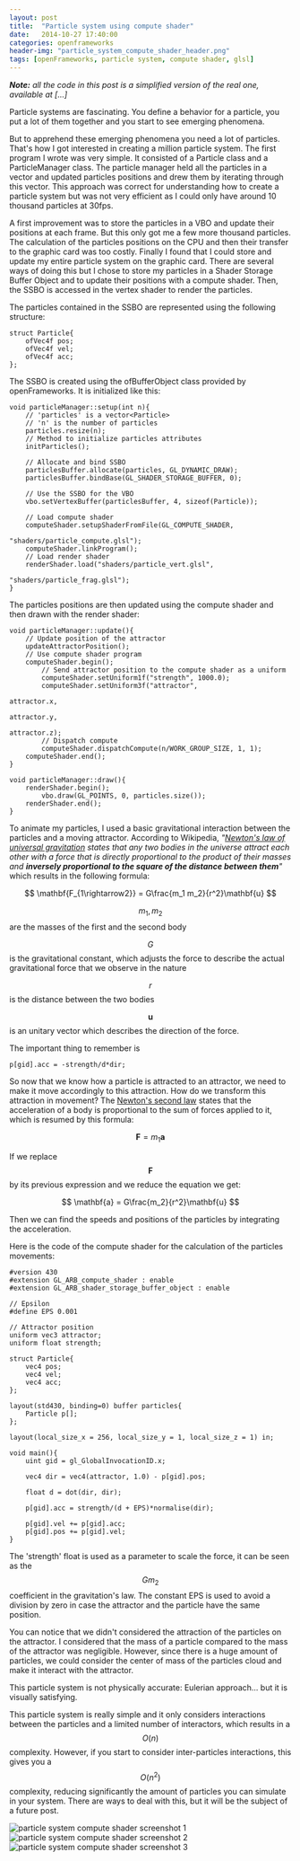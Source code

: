 ```yaml
---
layout: post
title:  "Particle system using compute shader"
date:   2014-10-27 17:40:00
categories: openframeworks
header-img: "particle_system_compute_shader_header.png"
tags: [openFrameworks, particle system, compute shader, glsl]
---
```


<em><strong>Note:</strong> all the code in this post is a simplified version of the real one, available at [...]</em>

Particle systems are fascinating. You define a behavior for a particle, you put a lot of them together and you start to see emerging phenomena.

But to apprehend these emerging phenomena you need a lot of particles. That's how I got interested in creating a million particle system. The first program I wrote was very simple. It consisted of a Particle class and a ParticleManager class. The particle manager held all the particles in a vector and updated particles positions and drew them by iterating through this vector. This approach was correct for understanding how to create a particle system but was not very efficient as I could only have around 10 thousand particles at 30fps. 

A first improvement was to store the particles in a VBO and update their positions at each frame. But this only got me a few more thousand particles. The calculation of the particles positions on the CPU and then their transfer to the graphic card was too costly. Finally I found that I could store and update my entire particle system on the graphic card. There are several ways of doing this but I chose to store my particles in a Shader Storage Buffer Object and to update their positions with a compute shader. Then, the SSBO is accessed in the vertex shader to render the particles.

The particles contained in the SSBO are represented using the following structure:

<pre><code>struct Particle{
	ofVec4f pos;
	ofVec4f vel;
	ofVec4f acc;	
};</code>
</pre>

The SSBO is created using the ofBufferObject class provided by openFrameworks. It is initialized like this:

<pre><code class="cpp">void particleManager::setup(int n){
	// 'particles' is a vector&lt;Particle&gt;
	// 'n' is the number of particles
	particles.resize(n);
	// Method to initialize particles attributes
	initParticles();

	// Allocate and bind SSBO
	particlesBuffer.allocate(particles, GL_DYNAMIC_DRAW);
	particlesBuffer.bindBase(GL_SHADER_STORAGE_BUFFER, 0);

	// Use the SSBO for the VBO
	vbo.setVertexBuffer(particlesBuffer, 4, sizeof(Particle));

	// Load compute shader
	computeShader.setupShaderFromFile(GL_COMPUTE_SHADER, 
														"shaders/particle_compute.glsl");
	computeShader.linkProgram();
	// Load render shader
	renderShader.load("shaders/particle_vert.glsl", 
														"shaders/particle_frag.glsl");
}</code></pre>

The particles positions are then updated using the compute shader and then drawn with the render shader:

<pre><code>void particleManager::update(){
	// Update position of the attractor
	updateAttractorPosition();
	// Use compute shader program
	computeShader.begin();
		// Send attractor position to the compute shader as a uniform
		computeShader.setUniform1f("strength", 1000.0);
		computeShader.setUniform3f("attractor", 
															attractor.x, 
															attractor.y, 
															attractor.z);
		// Dispatch compute
		computeShader.dispatchCompute(n/WORK_GROUP_SIZE, 1, 1);
	computeShader.end();
}

void particleManager::draw(){
	renderShader.begin();
		vbo.draw(GL_POINTS, 0, particles.size());
	renderShader.end();
}
</code></pre>

<!-- Why not use OpenCL? Using OpenCL needs an installation of additional components, and context sharing between OpenCL and OpenGL can be a bit tricky. Moreover, the calculations are made for a graphical application so it seems natural to use a compute shader. Finally, compute shader can be used directly with openFrameworks in the last version (0.9.0). -->

To animate my particles, I used a basic gravitational interaction between the particles and a moving attractor. According to Wikipedia, <em>"[Newton's law of universal gravitation](https://en.wikipedia.org/wiki/Newton%27s_law_of_universal_gravitation) states that any two bodies in the universe attract each other with a force that is directly proportional to the product of their masses and <strong>inversely proportional to the square of the distance between them</strong>"</em> which results in the following formula:

$$
	\mathbf{F_{1\rightarrow2}} = G\frac{m_1 m_2}{r^2}\mathbf{u}
$$

$$m_1, m_2$$ are the masses of the first and the second body

$$G$$ is the gravitational constant, which adjusts the force to describe the actual gravitational force that we observe in the nature

$$r$$ is the distance between the two bodies

$$\mathbf{u}$$ is an unitary vector which describes the direction of the force.

The important thing to remember is 

<pre><code>p[gid].acc = -strength/d*dir;
</code></pre>

So now that we know how a particle is attracted to an attractor, we need to make it move accordingly to this attraction. How do we transform this attraction in movement? The [Newton's second law](https://en.wikipedia.org/wiki/Newton%27s_laws_of_motion#Newton.27s_second_law) states that the acceleration of a body is proportional to the sum of forces applied to it, which is resumed by this formula:

$$
	\mathbf{F} = m_1\mathbf{a}
$$

If we replace $$ \mathbf{F} $$ by its previous expression and we reduce the equation we get:

$$
	\mathbf{a} = G\frac{m_2}{r^2}\mathbf{u}
$$

Then we can find the speeds and positions of the particles by integrating the acceleration.

Here is the code of the compute shader for the calculation of the particles movements:

<pre><code class="glsl">#version 430
#extension GL_ARB_compute_shader : enable
#extension GL_ARB_shader_storage_buffer_object : enable

// Epsilon
#define EPS 0.001

// Attractor position
uniform vec3 attractor;
uniform float strength;

struct Particle{
	vec4 pos;
	vec4 vel;
	vec4 acc;
};

layout(std430, binding=0) buffer particles{
	Particle p[];
};

layout(local_size_x = 256, local_size_y = 1, local_size_z = 1) in;

void main(){
	uint gid = gl_GlobalInvocationID.x;

    vec4 dir = vec4(attractor, 1.0) - p[gid].pos;

    float d = dot(dir, dir);
    
    p[gid].acc = strength/(d + EPS)*normalise(dir);
    
    p[gid].vel += p[gid].acc;
    p[gid].pos += p[gid].vel;
}
</code></pre>

The 'strength' float is used as a parameter to scale the force, it can be seen as the $$ Gm_2 $$ coefficient in the gravitation's law. The constant EPS is used to avoid a division by zero in case the attractor and the particle have the same position.

You can notice that we didn't considered the attraction of the particles on the attractor. I considered that the mass of a particle compared to the mass of the attractor was negligible. However, since there is a huge amount of particles, we could consider the center of mass of the particles cloud and make it interact with the attractor.

This particle system is not physically accurate: Eulerian approach... but it is visually satisfying.

This particle system is really simple and it only considers interactions between the particles and a limited number of interactors, which results in a $$ O(n) $$ complexity. However, if you start to consider inter-particles interactions, this gives you a $$ O(n^2) $$ complexity, reducing significantly the amount of particles you can simulate in your system. There are ways to deal with this, but it will be the subject of a future post.

<!-- The most common way to deal with this, is to consider that interactions between distant particles are negligible (it only works if your interactions are distance-dependent of course). There are two ways of implementing this: octrees (or quadtrees in 2D) or spatial binning.   -->

<!-- Next step: interparticle interactions. In this example we only consider the interaction between all the particles and an attractor, which results in a complexity in O(n).   -->

<img alt="particle system compute shader screenshot 1" src="/img/posts/particle_system_compute_shader_screenshot_1.png"/>

<img alt="particle system compute shader screenshot 2" src="/img/posts/particle_system_compute_shader_screenshot_2.png"/>

<img alt="particle system compute shader screenshot 3" src="/img/posts/particle_system_compute_shader_screenshot_3.png"/>